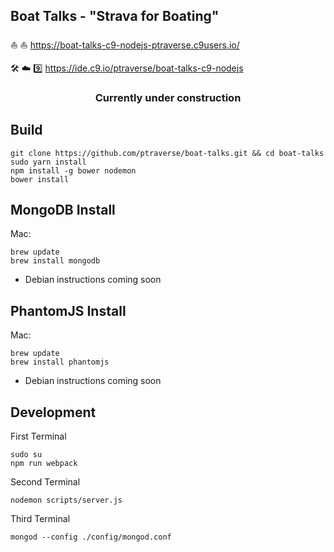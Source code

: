 Boat Talks - "Strava for Boating"
----------------------------------------------------------------- 

⛵ ⛵  https://boat-talks-c9-nodejs-ptraverse.c9users.io/

🛠 ☁️ :nine: https://ide.c9.io/ptraverse/boat-talks-c9-nodejs


<div style="text-align:center;"><h3>Currently under construction</h3></div>


## Build
```
git clone https://github.com/ptraverse/boat-talks.git && cd boat-talks
sudo yarn install
npm install -g bower nodemon
bower install
```

## MongoDB Install
Mac:
```
brew update
brew install mongodb
```
* Debian instructions coming soon 

## PhantomJS Install
Mac:
```
brew update
brew install phantomjs
```
* Debian instructions coming soon 

## Development
First Terminal
```
sudo su
npm run webpack
```
Second Terminal
```
nodemon scripts/server.js
```
Third Terminal
```
mongod --config ./config/mongod.conf
```
